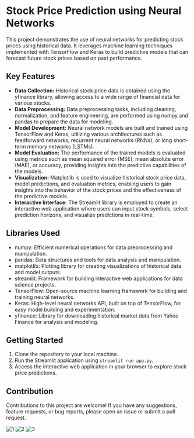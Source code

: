 <!DOCTYPE html>
<html lang="en">
<head>
  <meta charset="UTF-8">
  <meta name="viewport" content="width=device-width, initial-scale=1.0">
  <title>Stock Price Prediction using Neural Networks</title>
</head>
<body>
  <h1>Stock Price Prediction using Neural Networks</h1>

  <p>This project demonstrates the use of neural networks for predicting stock prices using historical data. It leverages machine learning techniques implemented with TensorFlow and Keras to build predictive models that can forecast future stock prices based on past performance.</p>

  <h2>Key Features</h2>

  <ul>
    <li><strong>Data Collection:</strong> Historical stock price data is obtained using the yfinance library, allowing access to a wide range of financial data for various stocks.</li>
    <li><strong>Data Preprocessing:</strong> Data preprocessing tasks, including cleaning, normalization, and feature engineering, are performed using numpy and pandas to prepare the data for modeling.</li>
    <li><strong>Model Development:</strong> Neural network models are built and trained using TensorFlow and Keras, utilizing various architectures such as feedforward networks, recurrent neural networks (RNNs), or long short-term memory networks (LSTMs).</li>
    <li><strong>Model Evaluation:</strong> The performance of the trained models is evaluated using metrics such as mean squared error (MSE), mean absolute error (MAE), or accuracy, providing insights into the predictive capabilities of the models.</li>
    <li><strong>Visualization:</strong> Matplotlib is used to visualize historical stock price data, model predictions, and evaluation metrics, enabling users to gain insights into the behavior of the stock prices and the effectiveness of the predictive models.</li>
    <li><strong>Interactive Interface:</strong> The Streamlit library is employed to create an interactive web application where users can input stock symbols, select prediction horizons, and visualize predictions in real-time.</li>
  </ul>

  <h2>Libraries Used</h2>

  <ul>
    <li>numpy: Efficient numerical operations for data preprocessing and manipulation.</li>
    <li>pandas: Data structures and tools for data analysis and manipulation.</li>
    <li>matplotlib: Plotting library for creating visualizations of historical data and model outputs.</li>
    <li>streamlit: Framework for building interactive web applications for data science projects.</li>
    <li>TensorFlow: Open-source machine learning framework for building and training neural networks.</li>
    <li>Keras: High-level neural networks API, built on top of TensorFlow, for easy model building and experimentation.</li>
    <li>yfinance: Library for downloading historical market data from Yahoo Finance for analysis and modeling.</li>
  </ul>

  <h2>Getting Started</h2>

  <ol>
    <li>Clone the repository to your local machine.</li>
    <li>Run the Streamlit application using <code>streamlit run app.py</code>.</li>
    <li>Access the interactive web application in your browser to explore stock price predictions.</li>
  </ol>

  <h2>Contribution</h2>

  <p>Contributions to this project are welcome! If you have any suggestions, feature requests, or bug reports, please open an issue or submit a pull request.</p>
</body>
</html>

![1](https://github.com/AreenJain/StockPricePrediction/assets/132453646/9a4ffef7-d3a2-401c-a266-4f7c353065fa)
![2](https://github.com/AreenJain/StockPricePrediction/assets/132453646/6700b2ce-8604-49b5-8fda-2ebeabf84f41)
![3](https://github.com/AreenJain/StockPricePrediction/assets/132453646/b1833eac-69a2-4961-b74c-3d347fc2bef2)
